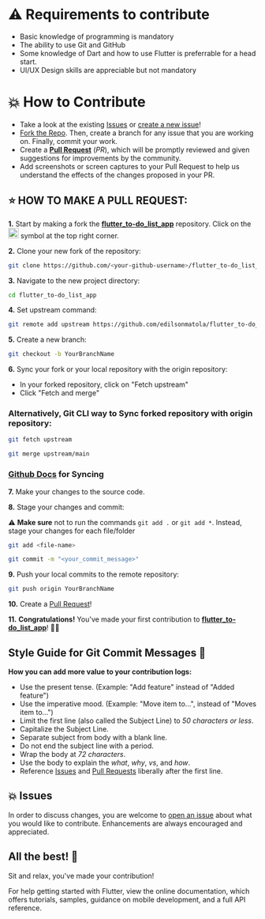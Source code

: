 # ⚠️ Requirements to contribute

- Basic knowledge of programming is mandatory
- The ability to use Git and GitHub
- Some knowledge of Dart and how to use Flutter is preferrable for a head start.
- UI/UX Design skills are appreciable but not mandatory

# 💥 How to Contribute

- Take a look at the existing [Issues](https://github.com/edilsonmatola/flutter_to-do_list_app/issues) or [create a new issue](https://github.com/edilsonmatola/flutter_to-do_list_app/issues/new/choose)!
- [Fork the Repo](https://github.com/edilsonmatola/flutter_to-do_list_app/fork). Then, create a branch for any issue that you are working on. Finally, commit your work.
- Create a **[Pull Request](https://github.com/edilsonmatola/flutter_to-do_list_app/compare)** (_PR_), which will be promptly reviewed and given suggestions for improvements by the community.
- Add screenshots or screen captures to your Pull Request to help us understand the effects of the changes proposed in your PR.

## ⭐ HOW TO MAKE A PULL REQUEST:

**1.** Start by making a fork the [**flutter_to-do_list_app**](https://github.com/edilsonmatola/flutter_to-do_list_app) repository. Click on the <a href="https://github.com/edilsonmatola/flutter_to-do_list_app/fork"><img src="https://i.imgur.com/G4z1kEe.png" height="21" width="21"></a> symbol at the top right corner.

**2.** Clone your new fork of the repository:

```bash
git clone https://github.com/<your-github-username>/flutter_to-do_list_app
```

**3.** Navigate to the new project directory:

```bash
cd flutter_to-do_list_app
```

**4.** Set upstream command:

```bash
git remote add upstream https://github.com/edilsonmatola/flutter_to-do_list_app.git
```

**5.** Create a new branch:

```bash
git checkout -b YourBranchName
```

**6.** Sync your fork or your local repository with the origin repository:

- In your forked repository, click on "Fetch upstream"
- Click "Fetch and merge"

### Alternatively, Git CLI way to Sync forked repository with origin repository:

```bash
git fetch upstream
```

```bash
git merge upstream/main
```

### [Github Docs](https://docs.github.com/en/github/collaborating-with-pull-requests/addressing-merge-conflicts/resolving-a-merge-conflict-on-github) for Syncing

**7.** Make your changes to the source code.

**8.** Stage your changes and commit:

⚠️ **Make sure** not to run the commands `git add .` or `git add *`. Instead, stage your changes for each file/folder

```bash
git add <file-name>
```

```bash
git commit -m "<your_commit_message>"
```

**9.** Push your local commits to the remote repository:

```bash
git push origin YourBranchName
```

**10.** Create a [Pull Request](https://help.github.com/en/github/collaborating-with-issues-and-pull-requests/creating-a-pull-request)!

**11.** **Congratulations!** You've made your first contribution to [**flutter_to-do_list_app**](https://github.com/edilsonmatola/flutter_to-do_list_app/graphs/contributors)! 🙌🏼

## Style Guide for Git Commit Messages :memo:

**How you can add more value to your contribution logs:**

- Use the present tense. (Example: "Add feature" instead of "Added feature")
- Use the imperative mood. (Example: "Move item to...", instead of "Moves item to...")
- Limit the first line (also called the Subject Line) to _50 characters or less_.
- Capitalize the Subject Line.
- Separate subject from body with a blank line.
- Do not end the subject line with a period.
- Wrap the body at _72 characters_.
- Use the body to explain the _what_, _why_, _vs_, and _how_.
- Reference [Issues](https://github.com/edilsonmatola/flutter_to-do_list_app/issues) and [Pull Requests](https://github.com/edilsonmatola/flutter_to-do_list_app/pulls) liberally after the first line.

## 💥 Issues

In order to discuss changes, you are welcome to [open an issue](https://github.com/edilsonmatola/flutter_to-do_list_app/issues/new/choose) about what you would like to contribute. Enhancements are always encouraged and appreciated.

## All the best! 🥇

Sit and relax, you've made your contribution!

For help getting started with Flutter, view the online documentation, which offers tutorials, samples, guidance on mobile development, and a full API reference.
